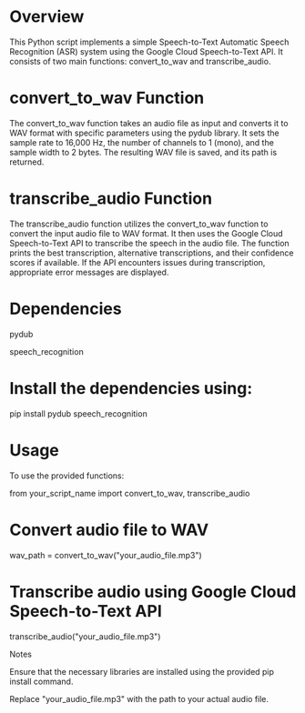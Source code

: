 # Overview

This Python script implements a simple Speech-to-Text Automatic Speech Recognition (ASR) system using the Google Cloud Speech-to-Text API. It consists of two main functions: convert_to_wav and transcribe_audio.

# convert_to_wav Function

The convert_to_wav function takes an audio file as input and converts it to WAV format with specific parameters using the pydub library. It sets the sample rate to 16,000 Hz, the number of channels to 1 (mono), and the sample width to 2 bytes. The resulting WAV file is saved, and its path is returned.

# transcribe_audio Function

The transcribe_audio function utilizes the convert_to_wav function to convert the input audio file to WAV format. It then uses the Google Cloud Speech-to-Text API to transcribe the speech in the audio file. The function prints the best transcription, alternative transcriptions, and their confidence scores if available. If the API encounters issues during transcription, appropriate error messages are displayed.

# Dependencies

pydub

speech_recognition

# Install the dependencies using:

pip install pydub speech_recognition

# Usage

To use the provided functions:

from your_script_name import convert_to_wav, transcribe_audio

# Convert audio file to WAV
wav_path = convert_to_wav("your_audio_file.mp3")

# Transcribe audio using Google Cloud Speech-to-Text API
transcribe_audio("your_audio_file.mp3")

Notes

Ensure that the necessary libraries are installed using the provided pip install command.

Replace "your_audio_file.mp3" with the path to your actual audio file.
